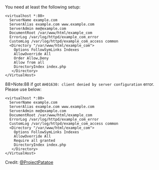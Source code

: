 <!--t Apache t-->
<!--d Example Apache server configuration for HTMLy d-->

You need at least the following setup:

```
<virtualhost *:80>
  ServerName example.com
  ServerAlias example.com www.example.com
  ServerAdmin me@example.com
  DocumentRoot /var/www/html/example_com
  ErrorLog /var/log/httpd/example_com_error
  CustomLog /var/log/httpd/example_com_access common
  <Directory "/var/www/html/example_com">
	Options FollowSymLinks Indexes
	AllowOverride All
	Order Allow,Deny
	Allow from all
	DirectoryIndex index.php
   </Directory>
</VirtualHost>
```

88>Note:88 if got `AH01630: client denied by server configuration` error. Please use below:

```
<virtualhost *:80>
  ServerName example.com
  ServerAlias example.com www.example.com
  ServerAdmin me@example.com
  DocumentRoot /var/www/html/example_com
  ErrorLog /var/log/httpd/example_com_error
  CustomLog /var/log/httpd/example_com_access common
  <Directory "/var/www/html/example_com">
	Options FollowSymLinks Indexes
	AllowOverride All
	Require all granted
	DirectoryIndex index.php
   </Directory>
</VirtualHost>
```

Credit: [@ProjectPatatoe](https://github.com/ProjectPatatoe)

    
